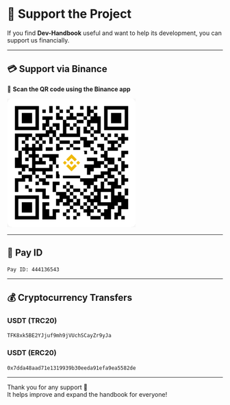 # 🙏 Support the Project

If you find **Dev-Handbook** useful and want to help its development, you can support us financially.

---

## 💳 Support via Binance

📱 **Scan the QR code using the Binance app**

<img src="https://raw.githubusercontent.com/desfpc/dev-handbook/master/binance.png" alt="dev-handbook" width="300">

---

## 📌 Pay ID

```
Pay ID: 444136543
```

---

## 💰 Cryptocurrency Transfers

### USDT (TRC20)

```
TFK8xk5BE2YJjuf9mh9jVUchSCayZr9yJa
```

### USDT (ERC20)

```
0x7dda48aad71e1319939b30eeda91efa9ea5582de
```

---

Thank you for any support 🙌  
It helps improve and expand the handbook for everyone!
